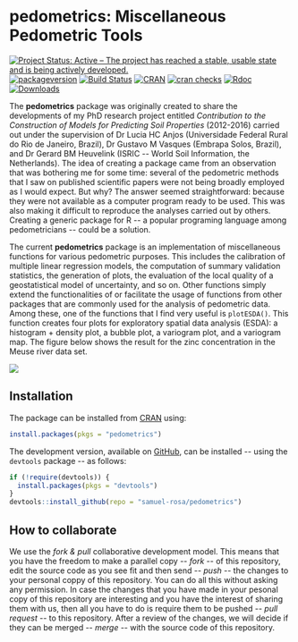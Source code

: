 # pedometrics: Miscellaneous Pedometric Tools

[![Project Status: Active – The project has reached a stable, usable state and is being actively developed.](http://www.repostatus.org/badges/latest/active.svg)](http://www.repostatus.org/#active)
[![packageversion](https://img.shields.io/badge/devel%20version-0.6.6.9007-firebrick.svg?style=flat-square)](commits/master)
[![Build Status](https://travis-ci.org/samuel-rosa/pedometrics.svg?branch=master)](https://travis-ci.org/samuel-rosa/pedometrics)
[![CRAN](https://www.r-pkg.org/badges/version/pedometrics)](https://cran.r-project.org/package=pedometrics)
[![cran checks](https://cranchecks.info/badges/worst/pedometrics)](https://cran.r-project.org/web/checks/check_results_pedometrics.html)
[![Rdoc](http://www.rdocumentation.org/badges/version/pedometrics)](http://www.rdocumentation.org/packages/pedometrics)
[![Downloads](http://cranlogs.r-pkg.org/badges/pedometrics?color=brightgreen)](http://www.r-pkg.org/pkg/pedometrics)

The __pedometrics__ package was originally created to share the developments of my PhD research project 
entitled _Contribution to the Construction of Models for Predicting Soil Properties_ (2012-2016) carried out
under the supervision of Dr Lucia HC Anjos (Universidade Federal Rural do Rio de Janeiro, Brazil), Dr Gustavo 
M Vasques (Embrapa Solos, Brazil), and Dr Gerard BM Heuvelink (ISRIC -- World Soil Information, the 
Netherlands). The idea of creating a package came from an observation that was bothering me for some time: 
several of the pedometric methods that I saw on published scientific papers were not being broadly employed as
I would expect. But why? The answer seemed straightforward: because they were not available as a computer
program ready to be used. This was also making it difficult to reproduce the analyses carried out by others. 
Creating a generic package for R -- a popular programing language among pedometricians -- could be a solution.

The current __pedometrics__ package is an implementation of miscellaneous functions for various pedometric
purposes. This includes the calibration of multiple linear regression models, the computation of summary
validation statistics, the generation of plots, the evaluation of the local quality of a geostatistical model 
of uncertainty, and so on. Other functions simply extend the functionalities of or facilitate the usage of
functions from other packages that are commonly used for the analysis of pedometric data. Among these, one of
the functions that I find very useful is `plotESDA()`. This function creates four plots for exploratory spatial
data analysis (ESDA): a histogram + density plot, a bubble plot, a variogram plot, and a variogram map. The 
figure below shows the result for the zinc concentration in the Meuse river data set.

![](https://raw.githubusercontent.com/samuel-rosa/pedometrics/master/inst/extdata/plot-esda.png)

## Installation

The package can be installed from [CRAN][cran] using:

```R
install.packages(pkgs = "pedometrics")
```

The development version, available on [GitHub][github], can be installed -- using the `devtools` package -- as
follows:

[cran]: https://CRAN.R-project.org/package=pedometrics
[github]: https://github.com/samuel-rosa/pedometrics

```R
if (!require(devtools)) {
  install.packages(pkgs = "devtools")
}
devtools::install_github(repo = "samuel-rosa/pedometrics")
```

## How to collaborate

We use the *fork & pull* collaborative development model. This means that you have the freedom to make a 
parallel copy -- _fork_ -- of this repository, edit the source code as you see fit and then send -- _push_ --
the changes to your personal coppy of this repository. You can do all this without asking any permission. In
case the changes that you have made in your pesonal copy of this repository are interesting and you have the 
interest of sharing them with us, then all you have to do is require them to be pushed -- _pull request_ -- to 
this repository. After a review of the changes, we will decide if they can be merged -- _merge_ -- with the
source code of this repository.
